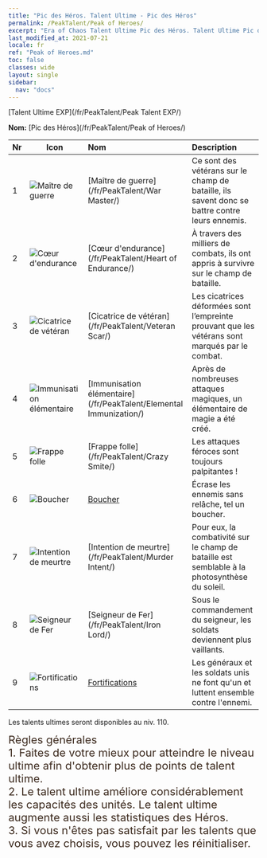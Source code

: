 ```yaml
---
title: "Pic des Héros. Talent Ultime - Pic des Héros"
permalink: /PeakTalent/Peak of Heroes/
excerpt: "Era of Chaos Talent Ultime Pic des Héros. Talent Ultime Pic des Héros. Pic des Héros"
last_modified_at: 2021-07-21
locale: fr
ref: "Peak of Heroes.md"
toc: false
classes: wide
layout: single
sidebar:
  nav: "docs"
---
```


  [Talent Ultime EXP](/fr/PeakTalent/Peak Talent EXP/)

  **Nom:** [Pic des Héros](/fr/PeakTalent/Peak of Heroes/)

  | Nr | Icon | Nom | Description |
  |:---|------|:-----------|:-----------|
  | 1 | ![Maître de guerre](/images/pt/talent_1001.png) | [Maître de guerre](/fr/PeakTalent/War Master/) | Ce sont des vétérans sur le champ de bataille, ils savent donc se battre contre leurs ennemis. |
  | 2 | ![Cœur d'endurance](/images/pt/talent_1002.png) | [Cœur d'endurance](/fr/PeakTalent/Heart of Endurance/) | À travers des milliers de combats, ils ont appris à survivre sur le champ de bataille. |
  | 3 | ![Cicatrice de vétéran](/images/pt/talent_1003.png) | [Cicatrice de vétéran](/fr/PeakTalent/Veteran Scar/) | Les cicatrices déformées sont l’empreinte prouvant que les vétérans sont marqués par le combat. |
  | 4 | ![Immunisation élémentaire](/images/pt/talent_1004.png) | [Immunisation élémentaire](/fr/PeakTalent/Elemental Immunization/) | Après de nombreuses attaques magiques, un élémentaire de magie a été créé. |
  | 5 | ![Frappe folle](/images/pt/talent_1005.png) | [Frappe folle](/fr/PeakTalent/Crazy Smite/) | Les attaques féroces sont toujours palpitantes ! |
  | 6 | ![Boucher](/images/pt/talent_1006.png) | [Boucher](/fr/PeakTalent/Butcher/) | Écrase les ennemis sans relâche, tel un boucher. |
  | 7 | ![Intention de meurtre](/images/pt/talent_1007.png) | [Intention de meurtre](/fr/PeakTalent/Murder Intent/) | Pour eux, la combativité sur le champ de bataille est semblable à la photosynthèse du soleil. |
  | 8 | ![Seigneur de Fer](/images/pt/talent_1008.png) | [Seigneur de Fer](/fr/PeakTalent/Iron Lord/) | Sous le commandement du seigneur, les soldats deviennent plus vaillants. |
  | 9 | ![Fortifications](/images/pt/talent_1009.png) | [Fortifications](/fr/PeakTalent/Fortifications/) | Les généraux et les soldats unis ne font qu'un et luttent ensemble contre l'ennemi. |



  Les talents ultimes seront disponibles au niv. 110.

  <span style="color: #3c2a1e;font-size:22px">Règles générales</span><br/><span style="color: #3c2a1e;font-size:22px">1. Faites de votre mieux pour atteindre le niveau ultime afin d'obtenir plus de points de talent ultime. </span><br/><span style="color: #3c2a1e;font-size:22px">2. Le talent ultime améliore considérablement les capacités des unités. Le talent ultime augmente aussi les statistiques des Héros. </span><br/><span style="color: #3c2a1e;font-size:22px">3. Si vous n'êtes pas satisfait par les talents que vous avez choisis, vous pouvez les réinitialiser.</span><br/>

